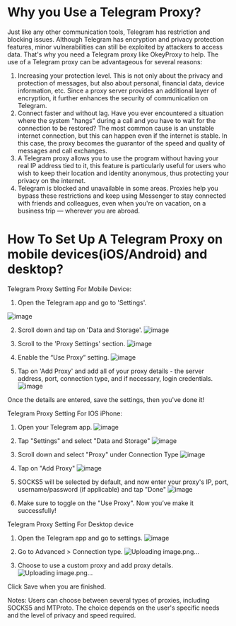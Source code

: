 # Why you Use a Telegram Proxy?
Just like any other communication tools, Telegram has restriction and blocking issues. Although Telegram has encryption and privacy protection features, minor vulnerabilities can still be exploited by attackers to access data. That's why you need a Telegram proxy like OkeyProxy to help. The use of a Telegram proxy can be advantageous for several reasons:
1. Increasing your protection level. This is not only about the privacy and protection of messages, but also about personal, financial data, device information, etc. Since a proxy server provides an additional layer of encryption, it further enhances the security of communication on Telegram.
2. Connect faster and without lag. Have you ever encountered a situation where the system "hangs" during a call and you have to wait for the connection to be restored? The most common cause is an unstable internet connection, but this can happen even if the internet is stable. In this case, the proxy becomes the guarantor of the speed and quality of messages and call exchanges.
3. A Telegram proxy allows you to use the program without having your real IP address tied to it, this feature is particularly useful for users who wish to keep their location and identity anonymous, thus protecting your privacy on the internet.
4. Telegram is blocked and unavailable in some areas. Proxies help you bypass these restrictions and keep using Messenger to stay connected with friends and colleagues, even when you're on vacation, on a business trip — wherever you are abroad.
# How To Set Up A Telegram Proxy on mobile devices(iOS/Android) and desktop?
Telegram Proxy Setting For Mobile Device:
1. Open the Telegram app and go to 'Settings'.

![image](https://github.com/OkeyProxyCom/Telegram-Proxy/assets/150340973/b9662b96-820c-43ff-8737-9f7b912aebf8)

2. Scroll down and tap on 'Data and Storage'.
![image](https://github.com/OkeyProxyCom/Telegram-Proxy/assets/150340973/ff5f4f32-622e-40b0-a9e2-02577de4634e)

3. Scroll to the 'Proxy Settings' section.
![image](https://github.com/OkeyProxyCom/Telegram-Proxy/assets/150340973/3d894a62-43d4-4c3c-9bbe-9427ae07a628)

4. Enable the “Use Proxy” setting.
![image](https://github.com/OkeyProxyCom/Telegram-Proxy/assets/150340973/e3923f94-4f89-469e-b6f6-1a1a9c8aac48)

5. Tap on 'Add Proxy' and add all of your proxy details - the server address, port, connection type, and if necessary, login credentials.
![image](https://github.com/OkeyProxyCom/Telegram-Proxy/assets/150340973/c154b33a-78c8-448b-8ba6-2fb1f8d11cce)

Once the details are entered, save the settings, then you've done it!

Telegram Proxy Setting For IOS iPhone:

1. Open your Telegram app.
![image](https://github.com/OkeyProxyCom/Telegram-Proxy/assets/150340973/17dd3fbd-994b-4781-9d58-5aa9c0b97bc9)

2. Tap "Settings" and select "Data and Storage"
![image](https://github.com/OkeyProxyCom/Telegram-Proxy/assets/150340973/43a33643-efeb-4abd-8f5e-c51cdc7b06b1)

3. Scroll down and select "Proxy" under Connection Type
![image](https://github.com/OkeyProxyCom/Telegram-Proxy/assets/150340973/60074b97-2ac8-4d53-8ece-a3264194ccc0)

4. Tap on "Add Proxy"
![image](https://github.com/OkeyProxyCom/Telegram-Proxy/assets/150340973/5d36bd6a-5470-4aea-bbdf-3df26603233b)

5. SOCKS5 will be selected by default, and now enter your proxy's IP, port, username/password (if applicable) and tap "Done"
![image](https://github.com/OkeyProxyCom/Telegram-Proxy/assets/150340973/dd207081-6dd2-4eb2-a9c3-67dc25099c32)

6. Make sure to toggle on the "Use Proxy". Now you’ve make it successfully!

Telegram Proxy Setting For Desktop device
1. Open the Telegram app and go to settings.
![image](https://github.com/OkeyProxyCom/Telegram-Proxy/assets/150340973/de0ebb53-df36-4974-89ef-35eb0fbec96c)

2. Go to Advanced > Connection type.
![Uploading image.png…]()

3. Choose to use a custom proxy and add proxy details.
![Uploading image.png…]()

Click Save when you are finished.

Notes: Users can choose between several types of proxies, including SOCKS5 and MTProto. The choice depends on the user's specific needs and the level of privacy and speed required.
